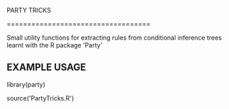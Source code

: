 PARTY TRICKS

===================================

Small utility functions for extracting rules from 
conditional inference trees learnt with the R package 'Party'

EXAMPLE USAGE
-------------

library(party)

source('PartyTricks.R')



